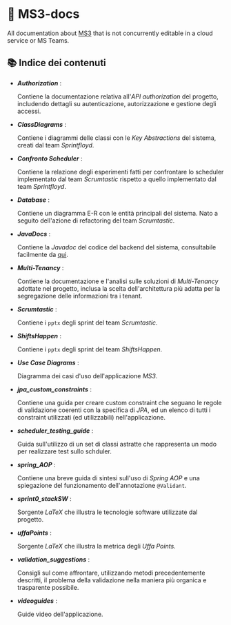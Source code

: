 # 📝 MS3-docs
All documentation about [MS3](https://github.com/CSW-Teams/MS3) that is not concurrently editable in a cloud service or MS Teams.

## 📚 Indice dei contenuti

- **_Authorization_** :

  Contiene la documentazione relativa all'_API authorization_ del progetto, includendo dettagli su autenticazione, autorizzazione e gestione degli accessi.

- **_ClassDiagrams_** :

  Contiene i diagrammi delle classi con le _Key Abstractions_ del sistema, creati dal team _Sprintfloyd_.
  
- **_Confronto Scheduler_** :

  Contiene la relazione degli esperimenti fatti per confrontare lo scheduler implementato dal team _Scrumtastic_ rispetto a quello implementato dal team _Sprintfloyd_.
  
- **_Database_** :

  Contiene un diagramma E-R con le entità principali del sistema. Nato a seguito dell'azione di refactoring del team _Scrumtastic_.

- **_JavaDocs_** :

  Contiene la _Javadoc_ del codice del backend del sistema, consultabile facilmente da [qui](https://csw-teams.github.io/).

- **_Multi-Tenancy_** :

  Contiene la documentazione e l'analisi sulle soluzioni di _Multi-Tenancy_ adottate nel progetto, inclusa la scelta dell'architettura più adatta per la segregazione delle informazioni tra i tenant.

- **_Scrumtastic_** :

  Contiene i `pptx` degli sprint del team _Scrumtastic_.

- **_ShiftsHappen_** :

  Contiene i `pptx` degli sprint del team _ShiftsHappen_.

- **_Use Case Diagrams_** :

  Diagramma dei casi d'uso dell'applicazione _MS3_.

- **_jpa_custom_constraints_** :

  Contiene una guida per creare custom constraint che seguano le regole di validazione coerenti con la specifica di _JPA_, ed un elenco di tutti i constraint utilizzati (ed utilizzabili) nell'applicazione.

- **_scheduler_testing_guide_** :

  Guida sull'utilizzo di un set di classi astratte che rappresenta un modo per realizzare test sullo schduler.

- **_spring_AOP_** :

  Contiene una breve guida di sintesi sull'uso di _Spring AOP_ e una spiegazione del funzionamento dell'annotazione `@Validant`.

- **_sprint0_stackSW_** :

  Sorgente _LaTeX_ che illustra le tecnologie software utilizzate dal progetto.

- **_uffaPoints_** :

  Sorgente _LaTeX_ che illustra la metrica degli _Uffa Points_.

- **_validation_suggestions_** :

  Consigli sul come affrontare, utilizzando metodi precedentemente descritti, il problema della validazione nella maniera più organica e trasparente possibile.
  
- **_videoguides_** :

  Guide video dell'applicazione.
